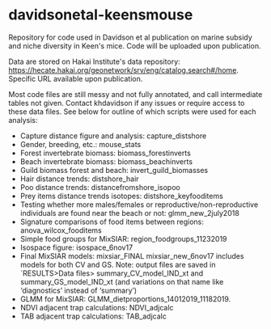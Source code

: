 # davidsonetal-keensmouse
Repository for code used in Davidson et al publication on marine subsidy and niche diversity in Keen's mice. Code will be uploaded upon publication.

Data are stored on Hakai Institute's data repository: https://hecate.hakai.org/geonetwork/srv/eng/catalog.search#/home. Specific URL available upon publication.

Most code files are still messy and not fully annotated, and call intermediate tables not given. Contact khdavidson if any issues or require access to these data files. See below for outline of which scripts were used for each analysis:
- Capture distance figure and analysis: capture_distshore
- Gender, breeding, etc.: mouse_stats
- Forest invertebrate biomass: biomass_forestinverts
- Beach invertebrate biomass: biomass_beachinverts
- Guild biomass forest and beach: invert_guild_biomasses 
- Hair distance trends: distshore_hair  
- Poo distance trends: distancefromshore_isopoo
- Prey items distance trends isotopes: distshore_keyfooditems
- Testing whether more males/females or reproductive/non-reproductive individuals are found near the beach or not: glmm_new_2july2018 
- Signature comparisons of food items between regions: anova_wilcox_fooditems 
- Simple food groups for MixSIAR: region_foodgroups_11232019 
- Isospace figure: isospace_6nov17
- Final MixSIAR models: mixsiar_FINAL mixsiar_new_6nov17 includes models for both CV and GS. Note: output files are saved in `RESULTS>Data files> summary_CV_model_IND_xt and summary_GS_model_IND_xt (and variations on that name like ‘diagnostics’ instead of ‘summary’) 
- GLMM for MixSIAR: GLMM_dietproportions_14012019_11182019. 
- NDVI adjacent trap calculations: NDVI_adjcalc
- TAB adjacent trap calculations: TAB_adjcalc
